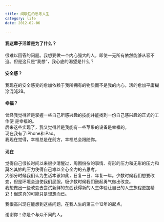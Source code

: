 ```yaml
---

title: 间歇性的思考人生  
category: life  
date: 2012-02-06

---
```


#### 我这辈子活着是为了什么？
很难以回答的问题。我想要做一个内心强大的人，即使一无所有依然能够从容不迫。但是这只是“我想”，我心底的渴望是什么？

#### 安全感？
我现在的安全感变的愈加依赖于我所拥有的物质而不是我的内心，活的愈加平庸糊涂混沌2B。

#### 幸福？
曾经我觉得若是掌握一些自己所感兴趣的技能并能找到一份自己感兴趣的正式的工作便
是幸福的。  
后来这些实现了，我又觉得若是我能有一些苹果的设备是幸福的。  
现在我有了iPhone和iPad。  
我现在觉得，幸福总是在前方，幸福总会跟随你。

#### 现在
觉得自己很长时间以来很少清醒过，周围纷杂的事情、有形的压力和无形的压力和莫名其妙的压力使得自己难以全心全力的去思考。  
大部分时候我们认为生活本该如此，日复一日、年复一年。少数时候我们想要改变，但是环境会迫使我们屈服。极少数时候我们鼓起勇气做出改变。  
我想做出一些改变去尝试新鲜的东西获得新的人生体验让自己的人生旅程更加精彩！但这真的可能只是想想而已。

我很高兴现在能想到这些问题，在我人生的第三个12年的起点。  

谢谢你！你是个与众不同的人。
